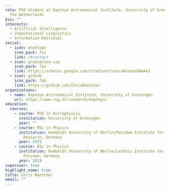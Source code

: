 ```yaml
---
role: PhD Student at Kapteyn Astronomical Institute, University of Groningen,
  The Netherlands
bio: ""
interests:
  - Artificial Intelligence
  - Computational Linguistics
  - Information Retrieval
social:
  - icon: envelope
    icon_pack: fas
    link: /#contact
  - icon: graduation-cap
    icon_pack: fas
    link: https://scholar.google.com/citations?user=BJuenoUAAAAJ
  - icon: github
    icon_pack: fab
    link: https://github.com/ChrisBoettner
organizations:
  - name: Kapteyn Astronomical Institute, University of Groningen
    url: https://www.rug.nl/research/kapteyn/
education:
  courses:
    - course: PhD in Astrophysics
      institution: University of Groningen
      year: ""
    - course: MSc in Physics
      institution: Humboldt University of Berlin/Potsdam Institute for Climate Impact
        Research, Germany
      year: 2029
    - course: BSc in Physics
      institution: Humboldt University of Berlin/Leibniz Institute for Astrophysics
        Potsdam, Germany
      year: 2019
superuser: true
highlight_name: true
title: Chris Boettner
email: ""
---
```

